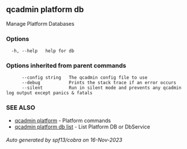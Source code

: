 ## qcadmin platform db

Manage Platform Databases

### Options

```
  -h, --help   help for db
```

### Options inherited from parent commands

```
      --config string   The qcadmin config file to use
      --debug           Prints the stack trace if an error occurs
      --silent          Run in silent mode and prevents any qcadmin log output except panics & fatals
```

### SEE ALSO

* [qcadmin platform](qcadmin_platform.md)	 - Platform commands
* [qcadmin platform db list](qcadmin_platform_db_list.md)	 - List Platform DB or DbService

###### Auto generated by spf13/cobra on 16-Nov-2023
